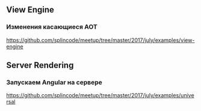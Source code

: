 ## View Engine
### Изменения касающиеся AOT
https://github.com/splincode/meetup/tree/master/2017/july/examples/view-engine

## Server Rendering
### Запускаем Angular на сервере
https://github.com/splincode/meetup/tree/master/2017/july/examples/universal